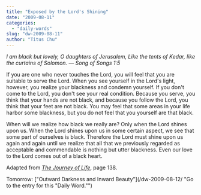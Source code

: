 ```yaml
---
title: "Exposed by the Lord's Shining"
date: "2009-08-11"
categories: 
  - "daily-words"
slug: "dw-2009-08-11"
author: "Titus Chu"
---
```


_I am black but lovely, O daughters of Jerusalem, Like the tents of Kedar, like the curtains of Solomon. — Song of Songs 1:5_

If you are one who never touches the Lord, you will feel that you are suitable to serve the Lord. When you see yourself in the Lord's light, however, you realize your blackness and condemn yourself. If you don't come to the Lord, you don't see your real condition. Because you serve, you think that your hands are not black, and because you follow the Lord, you think that your feet are not black. You may feel that some areas in your life harbor some blackness, but you do not feel that you yourself are that black.

When will we realize how black we really are? Only when the Lord shines upon us. When the Lord shines upon us in some certain aspect, we see that some part of ourselves is black. Therefore the Lord must shine upon us again and again until we realize that all that we previously regarded as acceptable and commendable is nothing but utter blackness. Even our love to the Lord comes out of a black heart.

Adapted from [_The Journey of Life_](/book-journey-of-life/ "Go to the entry for this book."), page 138.

Tomorrow: ["Outward Darkness and Inward Beauty"](/dw-2009-08-12/ "Go to the entry for this "Daily Word."")
